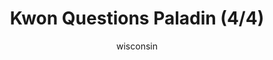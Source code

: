 ---
media: "images/rounds/round_4_1/kwon_questions_paladin_4.png"
media_type: image
title: Kwon Questions Paladin (4/4)
author: [wisconsin]
desc: Kwon Myong-hwa accuses Paladin Trieu of being a traitor.
---